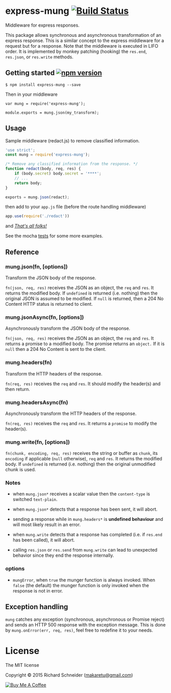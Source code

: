 # express-mung [![Build Status](https://travis-ci.org/richardschneider/express-prefer.svg)](https://travis-ci.org/richardschneider/express-mung)

Middleware for express responses.

This package allows synchronous and asynchronous transformation of an express response.  This is a similar concept to the express middleware for a request but for a response.  Note that the middleware is executed in LIFO order.  It is implemented by monkey patching (hooking) the `res.end`, `res.json`, or `res.write` methods.


## Getting started [![npm version](https://badge.fury.io/js/express-mung.svg)](https://badge.fury.io/js/express-mung)

    $ npm install express-mung --save

Then in your middleware

    var mung = require('express-mung');

    module.exports = mung.json(my_transform);

## Usage

Sample middleware (redact.js) to remove classified information.

````javascript
'use strict';
const mung = require('express-mung');

/* Remove any classified information from the response. */
function redact(body, req, res) {
    if (body.secret) body.secret = '****';
    // ...
    return body;
}

exports = mung.json(redact);
````

then add to your `app.js` file (before the route handling middleware)
````javascript
app.use(require('./redact'))
````
and [*That's all folks!*](https://www.youtube.com/watch?v=gBzJGckMYO4)

See the mocha [tests](https://github.com/richardschneider/express-mung/tree/master/test) for some more examples.

## Reference

### mung.json(fn, [options])

Transform the JSON body of the response.

`fn(json, req, res)` receives the JSON as an object, the `req` and `res`.  It returns the modified body. If `undefined` is returned (i.e. nothing) then the original JSON is assumed to be modified.  If `null` is returned, then a 204 No Content HTTP status is returned to client.

### mung.jsonAsync(fn, [options])

Asynchronously transform the JSON body of the response.

`fn(json, req, res)` receives the JSON as an object, the `req` and `res`.  It returns a promise to a modified body.  The promise returns an `object.`  If it is `null` then a 204 No Content is sent to the client.

### mung.headers(fn)

Transform the HTTP headers of the response.

`fn(req, res)` receives the `req` and `res`.  It should modify the header(s) and then return.

### mung.headersAsync(fn)

Asynchronously transform the HTTP headers of the response.

`fn(req, res)` receives the `req` and `res`.  It returns a `promise` to modify the header(s).

### mung.write(fn, [options])

`fn(chunk, encoding, req, res)` receives the string or buffer as `chunk`, its `encoding` if applicable (`null` otherwise), `req` and `res`. It returns the modified body. If `undefined` is returned (i.e. nothing) then the original unmodified chunk is used.

### Notes

* when `mung.json*` receives a scalar value then the `content-type` is switched `text-plain`.

* when `mung.json*` detects that a response has been sent, it will abort.

* sending a response while in `mung.headers*` is **undefined behaviour** and will most likely result in an error.

* when `mung.write` detects that a response has completed (i.e. if `res.end` has been called), it will abort.

* calling `res.json` or `res.send` from `mung.write` can lead to unexpected behavior since they end the response internally.

### options

- `mungError`, when `true` the munger function is always invoked.  When `false` (the default) the munger function is only invoked when the response is not in error.

## Exception handling

`mung` catches any exception (synchronous, asynchronous or Promise reject) and sends an HTTP 500 response with the exception message.  This is done by `mung.onError(err, req, res)`, feel free to redefine it to your needs.

# License
The MIT license

Copyright © 2015 Richard Schneider (makaretu@gmail.com)

<a href="https://www.buymeacoffee.com/kmXOxKJ4E" target="_blank"><img src="https://www.buymeacoffee.com/assets/img/custom_images/yellow_img.png" alt="Buy Me A Coffee" style="height: auto !important;width: auto !important;" ></a>
